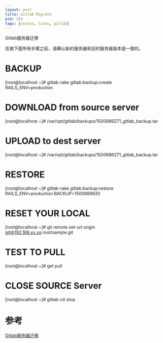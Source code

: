 ```yaml
---
layout: post
title: Gitlab Migrate
pid: 253
tags: [centos, linux, gitlab]
---
```


Gitlab服务器迁移

在做下面所有步骤之前，请确认新的服务器和旧的服务器版本是一致的。

# BACKUP
[root@localhost ~]# gitlab-rake gitlab:backup:create RAILS_ENV=production

# DOWNLOAD from source server
[root@localhost ~]# /var/opt/gitlab/backups/1500886271_gitlab_backup.tar

# UPLOAD to dest server
[root@localhost ~]# /var/opt/gitlab/backups/1500886271_gitlab_backup.tar

# RESTORE
[root@localhost ~]# gitlab-rake gitlab:backup:restore RAILS_ENV=production   BACKUP=1500889620

# RESET YOUR LOCAL
[root@localhost ~]# git remote set-url origin git@192.168.xx.xx:root/sample.git

# TEST TO PULL
[root@localhost ~]# get pull

# CLOSE SOURCE Server
[root@localhost ~]# gitlab-ctl stop



# 参考
[Gitlab服务器迁移](http://blog.smallmuou.xyz/git/2016/04/22/Gitlab%E6%9C%8D%E5%8A%A1%E5%99%A8%E8%BF%81%E7%A7%BB.html)
